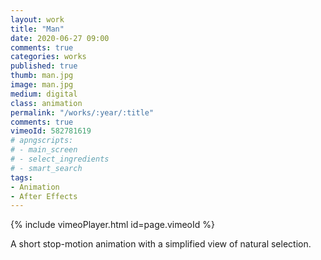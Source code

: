 ```yaml
---
layout: work
title: "Man"
date: 2020-06-27 09:00
comments: true
categories: works
published: true
thumb: man.jpg
image: man.jpg
medium: digital
class: animation
permalink: "/works/:year/:title"
comments: true
vimeoId: 582781619
# apngscripts:
# - main_screen
# - select_ingredients
# - smart_search
tags:
- Animation
- After Effects
---
```


{% include vimeoPlayer.html id=page.vimeoId %}

A short stop-motion animation with a simplified view of natural selection.
